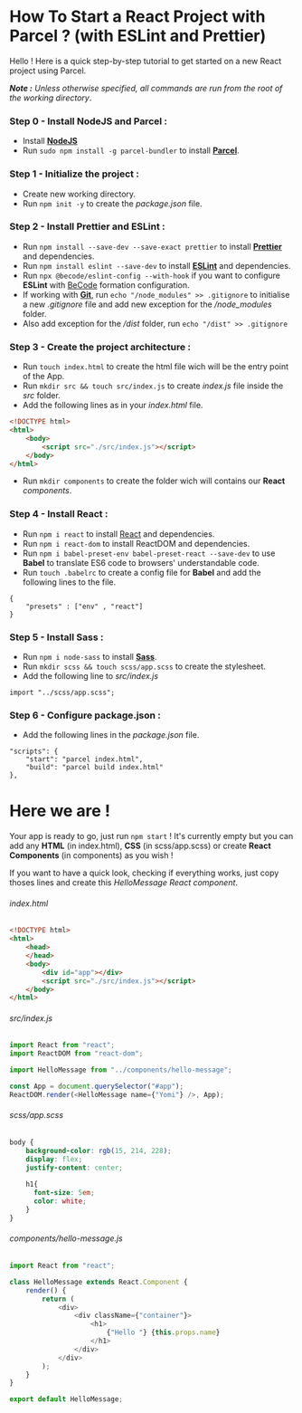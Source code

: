 # How To Start a React Project with Parcel ? (with ESLint and Prettier)
  
Hello ! Here is a quick step-by-step tutorial to get started on a new React project using Parcel.

***Note :** Unless otherwise specified, all commands are run from the root of the working directory*.
### Step 0 - Install NodeJS and Parcel :
- Install [**NodeJS**](https://nodejs.org/en/)
- Run ```sudo npm install -g parcel-bundler``` to install [**Parcel**](https://parceljs.org/).
### Step 1 - Initialize the project :
- Create new working directory.
- Run ```npm init -y``` to create the *package.json* file.
### Step 2 - Install Prettier and ESLint :
- Run ```npm install --save-dev --save-exact prettier``` to install [**Prettier**](https://prettier.io/) and dependencies.
- Run ```npm install eslint --save-dev``` to install [**ESLint**](https://eslint.org/) and dependencies.
- Run ```npx @becode/eslint-config --with-hook``` if you want to configure **ESLint** with [BeCode](https://www.becode.org/) formation configuration.
- If working with [**Git**](https://github.com/), run ```echo "/node_modules" >> .gitignore``` to initialise a new *.gitignore* file and add new exception for the */node_modules* folder.
- Also add exception for the */dist* folder, run ```echo "/dist" >> .gitignore```
### Step 3 - Create the project architecture :
- Run ```touch index.html``` to create the html file wich will be the entry point of the App.
- Run ```mkdir src && touch src/index.js``` to create *index.js* file inside the *src* folder.
- Add the following lines as in your *index.html* file.
```html
<!DOCTYPE html>
<html>
    <body>
        <script src="./src/index.js"></script>
    </body>
</html>
```
- Run ```mkdir components``` to create the folder wich will contains our **React** *components*.
### Step 4 - Install React :
- Run ```npm i react``` to install [React](https://reactjs.org/) and dependencies.
- Run ```npm i react-dom``` to install ReactDOM and dependencies.
- Run ```npm i babel-preset-env babel-preset-react --save-dev``` to use **Babel** to translate ES6 code to browsers' understandable code.
- Run ```touch .babelrc``` to create a config file for **Babel** and add the following lines to the file.
```
{
    "presets" : ["env" , "react"]
}

```
### Step 5 - Install Sass :
- Run ```npm i node-sass``` to install [**Sass**](https://sass-lang.com/).
- Run ```mkdir scss && touch scss/app.scss``` to create the stylesheet.
- Add the following line to *src/index.js*
```
import "../scss/app.scss";
```
### Step 6 - Configure package.json :
- Add the following lines in the *package.json* file.
```
"scripts": {
    "start": "parcel index.html",
    "build": "parcel build index.html"
},
```
# Here we are !
Your app is ready to go, just run ```npm start``` !
It's currently empty but you can add any **HTML** (in index.html), **CSS** (in scss/app.scss) or create **React Components** (in components) as you wish !   
  
If you want to have a quick look, checking if everything works, just copy thoses lines and create this *HelloMessage React component*.

###### index.html
```html
<!DOCTYPE html>
<html>
    <head>
    </head>
    <body>
        <div id="app"></div>
        <script src="./src/index.js"></script>
    </body>
</html>

```
###### src/index.js
```javascript
import React from "react";
import ReactDOM from "react-dom";

import HelloMessage from "../components/hello-message";

const App = document.querySelector("#app");
ReactDOM.render(<HelloMessage name={"Yomi"} />, App);
```
###### scss/app.scss
```scss
body {
    background-color: rgb(15, 214, 228);
    display: flex;
    justify-content: center;
    
    h1{
      font-size: 5em;
      color: white;
    }
}
```
###### components/hello-message.js
```javascript
import React from "react";

class HelloMessage extends React.Component {
    render() {
        return (
            <div>
                <div className={"container"}>
                    <h1>
                        {"Hello "} {this.props.name}
                    </h1>
                </div>
            </div>
        );
    }
}

export default HelloMessage;
```
